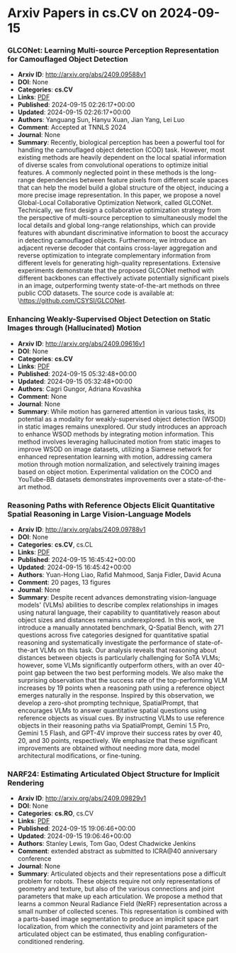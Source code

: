 # Arxiv Papers in cs.CV on 2024-09-15
### GLCONet: Learning Multi-source Perception Representation for Camouflaged Object Detection
- **Arxiv ID**: http://arxiv.org/abs/2409.09588v1
- **DOI**: None
- **Categories**: **cs.CV**
- **Links**: [PDF](http://arxiv.org/pdf/2409.09588v1)
- **Published**: 2024-09-15 02:26:17+00:00
- **Updated**: 2024-09-15 02:26:17+00:00
- **Authors**: Yanguang Sun, Hanyu Xuan, Jian Yang, Lei Luo
- **Comment**: Accepted at TNNLS 2024
- **Journal**: None
- **Summary**: Recently, biological perception has been a powerful tool for handling the camouflaged object detection (COD) task. However, most existing methods are heavily dependent on the local spatial information of diverse scales from convolutional operations to optimize initial features. A commonly neglected point in these methods is the long-range dependencies between feature pixels from different scale spaces that can help the model build a global structure of the object, inducing a more precise image representation. In this paper, we propose a novel Global-Local Collaborative Optimization Network, called GLCONet. Technically, we first design a collaborative optimization strategy from the perspective of multi-source perception to simultaneously model the local details and global long-range relationships, which can provide features with abundant discriminative information to boost the accuracy in detecting camouflaged objects. Furthermore, we introduce an adjacent reverse decoder that contains cross-layer aggregation and reverse optimization to integrate complementary information from different levels for generating high-quality representations. Extensive experiments demonstrate that the proposed GLCONet method with different backbones can effectively activate potentially significant pixels in an image, outperforming twenty state-of-the-art methods on three public COD datasets. The source code is available at: \https://github.com/CSYSI/GLCONet.



### Enhancing Weakly-Supervised Object Detection on Static Images through (Hallucinated) Motion
- **Arxiv ID**: http://arxiv.org/abs/2409.09616v1
- **DOI**: None
- **Categories**: **cs.CV**
- **Links**: [PDF](http://arxiv.org/pdf/2409.09616v1)
- **Published**: 2024-09-15 05:32:48+00:00
- **Updated**: 2024-09-15 05:32:48+00:00
- **Authors**: Cagri Gungor, Adriana Kovashka
- **Comment**: None
- **Journal**: None
- **Summary**: While motion has garnered attention in various tasks, its potential as a modality for weakly-supervised object detection (WSOD) in static images remains unexplored. Our study introduces an approach to enhance WSOD methods by integrating motion information. This method involves leveraging hallucinated motion from static images to improve WSOD on image datasets, utilizing a Siamese network for enhanced representation learning with motion, addressing camera motion through motion normalization, and selectively training images based on object motion. Experimental validation on the COCO and YouTube-BB datasets demonstrates improvements over a state-of-the-art method.



### Reasoning Paths with Reference Objects Elicit Quantitative Spatial Reasoning in Large Vision-Language Models
- **Arxiv ID**: http://arxiv.org/abs/2409.09788v1
- **DOI**: None
- **Categories**: **cs.CV**, cs.CL
- **Links**: [PDF](http://arxiv.org/pdf/2409.09788v1)
- **Published**: 2024-09-15 16:45:42+00:00
- **Updated**: 2024-09-15 16:45:42+00:00
- **Authors**: Yuan-Hong Liao, Rafid Mahmood, Sanja Fidler, David Acuna
- **Comment**: 20 pages, 13 figures
- **Journal**: None
- **Summary**: Despite recent advances demonstrating vision-language models' (VLMs) abilities to describe complex relationships in images using natural language, their capability to quantitatively reason about object sizes and distances remains underexplored. In this work, we introduce a manually annotated benchmark, Q-Spatial Bench, with 271 questions across five categories designed for quantitative spatial reasoning and systematically investigate the performance of state-of-the-art VLMs on this task. Our analysis reveals that reasoning about distances between objects is particularly challenging for SoTA VLMs; however, some VLMs significantly outperform others, with an over 40-point gap between the two best performing models. We also make the surprising observation that the success rate of the top-performing VLM increases by 19 points when a reasoning path using a reference object emerges naturally in the response. Inspired by this observation, we develop a zero-shot prompting technique, SpatialPrompt, that encourages VLMs to answer quantitative spatial questions using reference objects as visual cues. By instructing VLMs to use reference objects in their reasoning paths via SpatialPrompt, Gemini 1.5 Pro, Gemini 1.5 Flash, and GPT-4V improve their success rates by over 40, 20, and 30 points, respectively. We emphasize that these significant improvements are obtained without needing more data, model architectural modifications, or fine-tuning.



### NARF24: Estimating Articulated Object Structure for Implicit Rendering
- **Arxiv ID**: http://arxiv.org/abs/2409.09829v1
- **DOI**: None
- **Categories**: **cs.RO**, cs.CV
- **Links**: [PDF](http://arxiv.org/pdf/2409.09829v1)
- **Published**: 2024-09-15 19:06:46+00:00
- **Updated**: 2024-09-15 19:06:46+00:00
- **Authors**: Stanley Lewis, Tom Gao, Odest Chadwicke Jenkins
- **Comment**: extended abstract as submitted to ICRA@40 anniversary conference
- **Journal**: None
- **Summary**: Articulated objects and their representations pose a difficult problem for robots. These objects require not only representations of geometry and texture, but also of the various connections and joint parameters that make up each articulation. We propose a method that learns a common Neural Radiance Field (NeRF) representation across a small number of collected scenes. This representation is combined with a parts-based image segmentation to produce an implicit space part localization, from which the connectivity and joint parameters of the articulated object can be estimated, thus enabling configuration-conditioned rendering.



